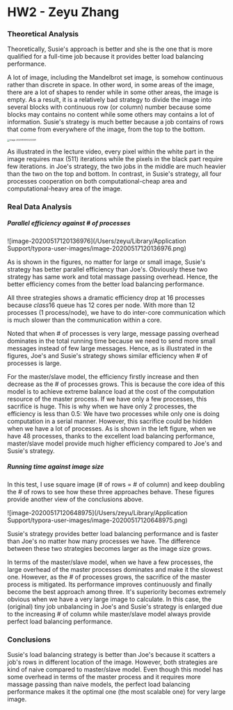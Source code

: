 # HW2 - Zeyu Zhang

### Theoretical Analysis

Theoretically, Susie's approach is better and she is the one that is more qualified for a full-time job because it provides better load balancing performance. 

A lot of image, including the Mandelbrot set image, is somehow continuous rather than discrete in space. In other word, in some areas of the image, there are a lot of shapes to render while in some other areas, the image is empty. As a result, it is a relatively bad strategy to divide the image into several blocks with continuous row (or column) number because some blocks may contains no content while some others may contains a lot of information. Susie's strategy is much better because a job contains of rows that come from everywhere of the image, from the top to the bottom. 

<img src="/Users/zeyu/Library/Application Support/typora-user-images/image-20200516103233391.png" alt="image-20200516103233391" style="zoom: 33%;" />

As illustrated in the lecture video, every pixel within the white part in the image requires max (511) iterations while the pixels in the black part require few iterations. in Joe's strategy, the two jobs in the middle are much heavier than the two on the top and bottom. In contrast, in Susie's strategy, all four processes cooperation on both computational-cheap area and computational-heavy area of the image. 

### Real Data Analysis

##### Parallel efficiency against # of processes

![image-20200517120136976](/Users/zeyu/Library/Application Support/typora-user-images/image-20200517120136976.png)

As is shown in the figures, no matter for large or small image, Susie's strategy has better parallel efficiency than Joe's. Obviously these two strategy has same work and total massage passing overhead. Hence, the better efficiency comes from the better load balancing performance. 

All three strategies shows a dramatic efficiency drop at 16 processes because $class16$ queue has 12 cores per node. With more than 12 processes (1 process/node), we have to do inter-core communication which is much slower than the communication within a core. 

Noted that when # of processes is very large, message passing overhead dominates in the total running time because we need to send more small messages instead of few large messages. Hence, as is illustrated in the figures, Joe's and Susie's strategy shows similar efficiency when # of processes is large. 

For the master/slave model, the efficiency firstly increase and then decrease as the # of processes grows. This is because the core idea of this model is to achieve extreme balance load at the cost of the computation resource of the master process. If we have only a few processes, this sacrifice is huge. This is why when we have only 2 processes, the efficiency is less than 0.5: We have two processes while only one is doing computation in a serial manner. However, this sacrifice could be hidden when we have a lot of processes. As is shown in the left figure, when we have 48 processes, thanks to the excellent load balancing performance, master/slave model provide much higher efficiency compared to Joe's and Susie's strategy. 

##### Running time against image size

In this test, I use square image (# of rows = # of column) and keep doubling the # of rows to see how these three approaches behave. These figures provide another view of the conclusions above. 

![image-20200517120648975](/Users/zeyu/Library/Application Support/typora-user-images/image-20200517120648975.png)

Susie's strategy provides better load balancing performance and is faster than Joe's no matter how many processes we have. The difference between these two strategies becomes larger as the image size grows.

In terms of the master/slave model, when we have a few processes, the large overhead of the master processes dominates and make it the slowest one. However, as the # of processes grows, the sacrifice of the master process is mitigated. Its performance improves continuously and finally become the best approach among three. It's superiority becomes extremely obvious when we have a very large image to calculate. In this case, the (original) tiny job unbalancing in Joe's and Susie's strategy is enlarged due to the increasing # of column while master/slave model always provide perfect load balancing performance. 

### Conclusions

Susie's load balancing strategy is better than Joe's because it scatters a job's rows in different location of the image. However, both strategies are kind of naive compared to master/slave model. Even though this model has some overhead in terms of the master process and it requires more massage passing than naive models, the perfect load balancing performance makes it the optimal one (the most scalable one) for very large image.    